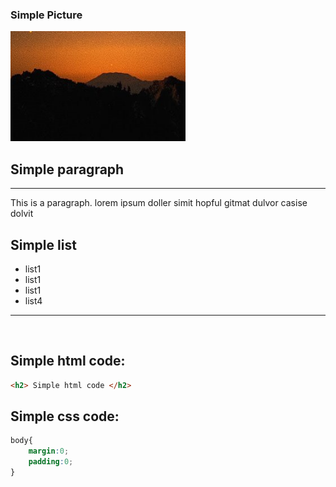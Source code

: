 <!-- test md -->



### Simple Picture

<img src="./11.png" >

<br>

## Simple paragraph
<hr>
This is a paragraph. lorem ipsum doller simit hopful gitmat dulvor casise dolvit 


## Simple list
<ul> 
<li>list1</li>
<li>list1</li>
<li>list1</li>
<li>list4</li>
</ul>
<hr>

<br>

## Simple html code:

``` html
<h2> Simple html code </h2>
```
## Simple css code:
```css
body{
    margin:0;
    padding:0;
}
```
